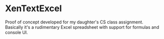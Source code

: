 # XenTextExcel

Proof of concept developed for my daughter's CS class assignment.
Basically it's a rudimentary Excel spreadsheet with support for formulas and console UI.
